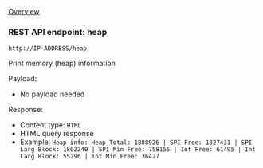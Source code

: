 [Overview](_OVERVIEW.md)

### REST API endpoint: heap

`http://IP-ADDRESS/heap`

Print memory (heap) information


Payload:
- No payload needed

Response:
- Content type: `HTML`
- HTML query response
- Example: `Heap info: Heap Total: 1888926 | SPI Free: 1827431 | SPI Larg Block: 1802240 | SPI Min Free: 758155 | Int Free: 61495 | Int Larg Block: 55296 | Int Min Free: 36427`